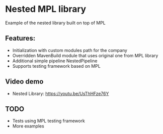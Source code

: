 # Nested MPL library

Example of the nested library built on top of MPL

## Features:

* Initialization with custom modules path for the company
* Overridden MavenBuild module that uses original one from MPL library
* Additional simple pipeline NestedPipeline
* Supports testing framework based on MPL

## Video demo

* Nested Library: https://youtu.be/UsThHFze76Y

## TODO

* Tests using MPL testing framework
* More examples
